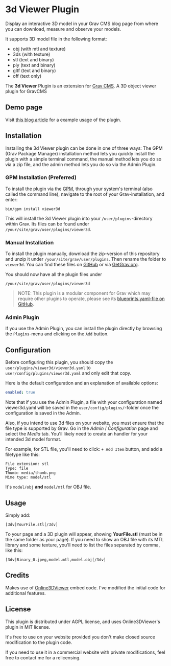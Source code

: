 # 3d Viewer Plugin

Display an interactive 3D model in your Grav CMS blog page from where you can download, measure and observe your models. 

It supports 3D model file in the following format:
- obj (with mtl and texture)
- 3ds (with texture)
- stl (text and binary)
- ply (text and binary)
- gltf (text and binary)
- off (text only)

The **3d Viewer** Plugin is an extension for [Grav CMS](http://github.com/getgrav/grav). A 3D object viewer plugin for GravCMS

## Demo page

Visit [this blog article](https://blog.cyril.by/en/documentation/3d%20models/filament-detector) for a example usage of the plugin.

## Installation

Installing the 3d Viewer plugin can be done in one of three ways: The GPM (Grav Package Manager) installation method lets you quickly install the plugin with a simple terminal command, the manual method lets you do so via a zip file, and the admin method lets you do so via the Admin Plugin.

### GPM Installation (Preferred)

To install the plugin via the [GPM](http://learn.getgrav.org/advanced/grav-gpm), through your system's terminal (also called the command line), navigate to the root of your Grav-installation, and enter:

    bin/gpm install viewer3d

This will install the 3d Viewer plugin into your `/user/plugins`-directory within Grav. Its files can be found under `/your/site/grav/user/plugins/viewer3d`.

### Manual Installation

To install the plugin manually, download the zip-version of this repository and unzip it under `/your/site/grav/user/plugins`. Then rename the folder to `viewer3d`. You can find these files on [GitHub](https://github.com/x-ryl669/grav-plugin-viewer3d) or via [GetGrav.org](http://getgrav.org/downloads/plugins#extras).

You should now have all the plugin files under

    /your/site/grav/user/plugins/viewer3d
	
> NOTE: This plugin is a modular component for Grav which may require other plugins to operate, please see its [blueprints.yaml-file on GitHub](https://github.com/x-ryl669/grav-plugin-viewer3d/blob/master/blueprints.yaml).

### Admin Plugin

If you use the Admin Plugin, you can install the plugin directly by browsing the `Plugins`-menu and clicking on the `Add` button.

## Configuration

Before configuring this plugin, you should copy the `user/plugins/viewer3d/viewer3d.yaml` to `user/config/plugins/viewer3d.yaml` and only edit that copy.

Here is the default configuration and an explanation of available options:

```yaml
enabled: true
```

Note that if you use the Admin Plugin, a file with your configuration named viewer3d.yaml will be saved in the `user/config/plugins/`-folder once the configuration is saved in the Admin.

Also, if you intend to use 3d files on your website, you must ensure that the file type is supported by Grav. Go in the *Admin* / *Configuration* page and select the *Media* tab.
You'll likely need to create an handler for your intended 3d model format.

For example, for STL file, you'll need to click: `+ Add Item` button, and add a filetype like this:
```
File extension: stl
Type: file
Thumb: media/thumb.png
Mime type: model/stl 
```

It's `model/obj` **and** `model/mtl` for OBJ file.

## Usage

Simply add:

````
[3dv]YourFile.stl[/3dv]
````

To your page and a 3D plugin will appear, showing **YourFile.stl** (must be in the same folder as your page).
If you need to show an OBJ file with its MTL library and some texture, you'll need to list the files separated by comma, like this:
```
[3dv]Binary_0.jpeg,model.mtl,model.obj[/3dv]
```

## Credits

Makes use of [Online3DViewer](https://github.com/kovacsv/Online3DViewer) embed code. I've modified the initial code for additional features.

## License

This plugin is distributed under AGPL license, and uses Online3DViewer's plugin in MIT license. 

It's free to use on your website provided you don't make closed source modification to the plugin code. 

If you need to use it in a commercial website with private modifications, feel free to contact me for a relicensing.


